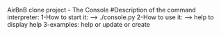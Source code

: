 AirBnB clone project - The Console
#Description of the command interpreter:
1-How to start it: --> ./console.py
2-How to use it: --> help to display help
3-examples: help <topic> or update <city> or create <state>
